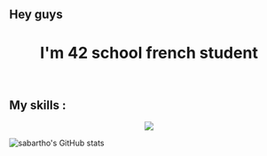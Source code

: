 ## Hey guys

<h1 align="center">I'm 42 school french student</h1>
<br/>
<h2>My skills : </h2>

<p align="center">
  <a href="https://skillicons.dev">
    <img src="https://skillicons.dev/icons?i=git,github,c,cpp,java,js,py,docker,linux,vim,neovim,eclipse,vscode&perline=9"/>
  </a>
<br/>
  
  ![sabartho's GitHub stats](https://github-readme-stats.vercel.app/api?TFHD=anuraghazra&show_icons=true&theme=radical)
</p>


<!--
**TFHD/TFHD** is a ✨ _special_ ✨ repository because its `README.md` (this file) appears on your GitHub profile.

Here are some ideas to get you started:

- 🔭 I’m currently working on ...
- 🌱 I’m currently learning ...
- 👯 I’m looking to collaborate on ...
- 🤔 I’m looking for help with ...
- 💬 Ask me about ...
- 📫 How to reach me: ...
- 😄 Pronouns: ...
- ⚡ Fun fact: ...
-->
